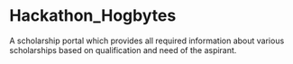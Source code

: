 # Hackathon_Hogbytes
A scholarship portal which provides all required information about various  scholarships based on qualification and need of the aspirant.
